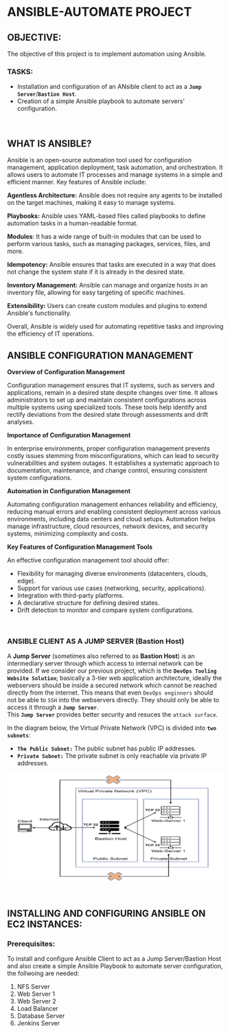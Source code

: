 # ANSIBLE-AUTOMATE PROJECT

## OBJECTIVE:

The objective of this project is to implement automation using Ansible.

### TASKS:

- Installation and configuration of an ANsible client to act as a **`Jump Server`**/**`Bastion Host`**.
- Creation of a simple Ansible playbook to automate servers' configuration.


<br>

## WHAT IS ANSIBLE?

Ansible is an open-source automation tool used for configuration management, application deployment, task automation, and orchestration. It allows users to automate IT processes and manage systems in a simple and efficient manner. Key features of Ansible include:

**Agentless Architecture:** Ansible does not require any agents to be installed on the target machines, making it easy to manage systems.

**Playbooks:** Ansible uses YAML-based files called playbooks to define automation tasks in a human-readable format.

**Modules**: It has a wide range of built-in modules that can be used to perform various tasks, such as managing packages, services, files, and more.

**Idempotency:** Ansible ensures that tasks are executed in a way that does not change the system state if it is already in the desired state.

**Inventory Management:** Ansible can manage and organize hosts in an inventory file, allowing for easy targeting of specific machines.

**Extensibility:** Users can create custom modules and plugins to extend Ansible's functionality.

Overall, Ansible is widely used for automating repetitive tasks and improving the efficiency of IT operations.


## ANSIBLE CONFIGURATION MANAGEMENT

**Overview of Configuration Management**

Configuration management ensures that IT systems, such as servers and applications, remain in a desired state despite changes over time. It allows administrators to set up and maintain consistent configurations across multiple systems using specialized tools. These tools help identify and rectify deviations from the desired state through assessments and drift analyses.

**Importance of Configuration Management**

In enterprise environments, proper configuration management prevents costly issues stemming from misconfigurations, which can lead to security vulnerabilities and system outages. It establishes a systematic approach to documentation, maintenance, and change control, ensuring consistent system configurations.

**Automation in Configuration Management**

Automating configuration management enhances reliability and efficiency, reducing manual errors and enabling consistent deployment across various environments, including data centers and cloud setups. Automation helps manage infrastructure, cloud resources, network devices, and security systems, minimizing complexity and costs.

**Key Features of Configuration Management Tools**

An effective configuration management tool should offer:

- Flexibility for managing diverse environments (datacenters, clouds, edge).
- Support for various use cases (networking, security, applications).
- Integration with third-party platforms.
- A declarative structure for defining desired states.
- Drift detection to monitor and compare system configurations.

<br>

### ANSIBLE CLIENT AS A JUMP SERVER (Bastion Host)

A **Jump Server** (sometimes also referred to as **Bastion Host**) is an intermediary server through which access to internal network can be provided.
If we consider our previous project, which is the **`DevOps Tooling Website Solution`**; basically a 3-tier web application architecture, ideally the webservers should be inside a secured network which cannot be reached directly from the internet. This means that even `DevOps enginners` should not be able to `SSH` into the webservers directly. They should only be able to access it through a **`Jump Server`**. <br> This **`Jump Server`** provides better security and resuces the `attack surface`.

In the diagram below, the Virtual Private Network (VPC) is divided into **`two subnets`**:

- **`The Public Subnet:`** The public subnet has public IP addresses.
- **`Private Subnet:`** The private subnet is only reachable via private IP addresses.

![alt text](images/virtual-pricate-network.png)

<br>

## **INSTALLING AND CONFIGURING ANSIBLE ON EC2 INSTANCES:**

### Prerequisites:
To install and configure Ansible Client to act as a Jump Server/Bastion Host and also create a simple Ansible Playbook to automate server configuration, the follwoing are needed:

1. NFS Server
2. Web Server 1
3. Web Server 2
4. Load Balancer
5. Database Server
6. Jenkins Server





















